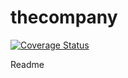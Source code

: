 # thecompany
[![Coverage Status](https://coveralls.io/repos/github/dendeps/thecompany/badge.svg?branch=master)](https://coveralls.io/github/dendeps/thecompany?branch=master)

Readme
